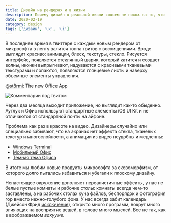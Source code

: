 ```yaml
---
title: Дизайн на рендерах и в жизни
description: Почему дизайн в реальной жизни совсем не похож на то, что на рендерах, дизайнеры что, обманывают нас?
date: 2020-02-19
category: design
tags: ['дизайн', 'ux', 'ui']
---
```


В последнее время в твиттере с каждым новым рендером от микрософта в ленту валится тонна твитов с восхищениями. Вроде выглядит красиво: анимации, блеск, текстуры, стекло. Рисуется интерфейс, появляется стеклянный шарик, который катится и создает волны, иконки выпрыгивают, надуваются с красивыми тканевыми текстурами и лопаются, появляются глянцевые листы и наверху объемные элементы управления.

[@st8rmi](https://twitter.com/st8rmi/status/1230158872528248832): The new Office App

![Комментарии под твитом](/images/design-mockups-microsoft-twitter.jpg)

Через два месяца выходит приложение, но выглядит как-то обыденно. Аутлук и Офис используют стандартные элементы iOS UI Kit и не отличаются от стандартной почты на айфоне.

Проблема как раз в красоте на видео. Дизайнеры случайно или специально забывают, что на экранах нет эффекта стекла, тканевых текстур и многослойности, а анимации из видео неудобны и медленны:

- [Windows Terminal](https://www.youtube.com/watch?v=8gw0rXPMMPE)
- [Мобильный Офис](https://www.youtube.com/watch?v=untLDcPPdsw)
- [Темная тема Офиса](https://www.youtube.com/watch?v=E4pFtIybimo&t=9s)

В итоге мы любим новые продукты микрософта за скевоморфизм, от которого долго пытались избавиться и убегали к плоскому дизайну.

Ненастоящее окружение дополняет нереалистичные эффекты, у нас не белые пустые комнаты и рабочие столы: комнаты всегда чем-то заставлены, а на рабочих столах куча файлов, беспорядок и фотография гор вместо нежно-голубого фона. У нас всегда забит календарь (Джейсон Фрид [исключение](https://m.signalvnoise.com/what-my-calendar-looks-like/)), открыто много программ, вокруг много влияющих на восприятие вещей, в голове много мыслей. Все не так, как в воображаемом _вакууме._
